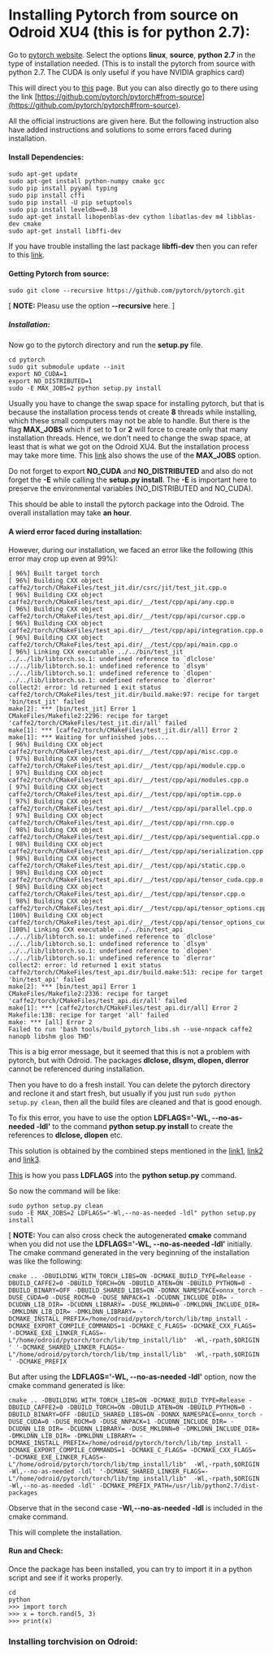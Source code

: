 # Installing Pytorch from source on Odroid XU4 (this is for python 2.7):

Go to [pytorch website](pytorch.org).
Select the options **linux**, **source**, **python 2.7** in the type of installation needed.
(This is to install the pytorch from source with python 2.7. The CUDA is only useful if you have NVIDIA graphics card)

This will direct you to [this](https://github.com/pytorch/pytorch#from-source) page.
But you can also directly go to there using the link [https://github.com/pytorch/pytorch#from-source](https://github.com/pytorch/pytorch#from-source).

All the official instructions are given here. But the following instruction also have added instructions and solutions to some errors faced during installation.

#### Install Dependencies:
```
sudo apt-get update
sudo apt-get install python-numpy cmake gcc
sudo pip install pyyaml typing
sudo pip install cffi 
sudo pip install -U pip setuptools
sudo pip install leveldb==0.18
sudo apt-get install libopenblas-dev cython libatlas-dev m4 libblas-dev cmake
sudo apt-get install libffi-dev
```

If you have trouble installing the last package **libffi-dev** then you can refer to this [link](https://github.com/markwal/OctoPrint-PolarCloud/issues/19).

#### Getting Pytorch from source:
```
sudo git clone --recursive https://github.com/pytorch/pytorch.git
```

[ **NOTE:** Pleasu use the option **--recursive** here. ]

##### Installation:

Now go to the pytorch directory and run the **setup.py** file.

```
cd pytorch
sudo git submodule update --init
export NO_CUDA=1
export NO_DISTRIBUTED=1
sudo -E MAX_JOBS=2 python setup.py install
```

Usually you have to change the swap space for installing pytorch, but that is because the installation process tends ot create **8** threads while installing, 
which these small computers may not be able to handle. But there is the flag **MAX_JOBS** which if set to **1** or **2** will force to create only that many installation threads.
Hence, we don't need to change the swap space, at least that is what we got on the Odroid XU4.
But the installation process may take more time. This [link](https://github.com/pytorch/pytorch/issues/7841) also shows the use of the **MAX_JOBS** option.

Do not forget to export **NO_CUDA** and **NO_DISTRIBUTED** and also do not forget the **-E** while calling the **setup.py install**. 
The **-E** is important here to preserve the environmental variables (NO_DISTRIBUTED and NO_CUDA).

This should be able to install the pytorch package into the Odroid.
The overall installation may take **an hour**.

#### A wierd error faced during installation:

However, during our installation, we faced an error like the following (this error may crop up even at 99%):

```
[ 96%] Built target torch
[ 96%] Building CXX object caffe2/torch/CMakeFiles/test_jit.dir/csrc/jit/test_jit.cpp.o
[ 96%] Building CXX object caffe2/torch/CMakeFiles/test_api.dir/__/test/cpp/api/any.cpp.o
[ 96%] Building CXX object caffe2/torch/CMakeFiles/test_api.dir/__/test/cpp/api/cursor.cpp.o
[ 96%] Building CXX object caffe2/torch/CMakeFiles/test_api.dir/__/test/cpp/api/integration.cpp.o
[ 96%] Building CXX object caffe2/torch/CMakeFiles/test_api.dir/__/test/cpp/api/main.cpp.o
[ 96%] Linking CXX executable ../../bin/test_jit
../../lib/libtorch.so.1: undefined reference to `dlclose'
../../lib/libtorch.so.1: undefined reference to `dlsym'
../../lib/libtorch.so.1: undefined reference to `dlopen'
../../lib/libtorch.so.1: undefined reference to `dlerror'
collect2: error: ld returned 1 exit status
caffe2/torch/CMakeFiles/test_jit.dir/build.make:97: recipe for target 'bin/test_jit' failed
make[2]: *** [bin/test_jit] Error 1
CMakeFiles/Makefile2:2296: recipe for target 'caffe2/torch/CMakeFiles/test_jit.dir/all' failed
make[1]: *** [caffe2/torch/CMakeFiles/test_jit.dir/all] Error 2
make[1]: *** Waiting for unfinished jobs....
[ 96%] Building CXX object caffe2/torch/CMakeFiles/test_api.dir/__/test/cpp/api/misc.cpp.o
[ 97%] Building CXX object caffe2/torch/CMakeFiles/test_api.dir/__/test/cpp/api/module.cpp.o
[ 97%] Building CXX object caffe2/torch/CMakeFiles/test_api.dir/__/test/cpp/api/modules.cpp.o
[ 97%] Building CXX object caffe2/torch/CMakeFiles/test_api.dir/__/test/cpp/api/optim.cpp.o
[ 97%] Building CXX object caffe2/torch/CMakeFiles/test_api.dir/__/test/cpp/api/parallel.cpp.o
[ 97%] Building CXX object caffe2/torch/CMakeFiles/test_api.dir/__/test/cpp/api/rnn.cpp.o
[ 98%] Building CXX object caffe2/torch/CMakeFiles/test_api.dir/__/test/cpp/api/sequential.cpp.o
[ 98%] Building CXX object caffe2/torch/CMakeFiles/test_api.dir/__/test/cpp/api/serialization.cpp.o
[ 98%] Building CXX object caffe2/torch/CMakeFiles/test_api.dir/__/test/cpp/api/static.cpp.o
[ 98%] Building CXX object caffe2/torch/CMakeFiles/test_api.dir/__/test/cpp/api/tensor_cuda.cpp.o
[ 98%] Building CXX object caffe2/torch/CMakeFiles/test_api.dir/__/test/cpp/api/tensor.cpp.o
[ 98%] Building CXX object caffe2/torch/CMakeFiles/test_api.dir/__/test/cpp/api/tensor_options.cpp.o
[100%] Building CXX object caffe2/torch/CMakeFiles/test_api.dir/__/test/cpp/api/tensor_options_cuda.cpp.o
[100%] Linking CXX executable ../../bin/test_api
../../lib/libtorch.so.1: undefined reference to `dlclose'
../../lib/libtorch.so.1: undefined reference to `dlsym'
../../lib/libtorch.so.1: undefined reference to `dlopen'
../../lib/libtorch.so.1: undefined reference to `dlerror'
collect2: error: ld returned 1 exit status
caffe2/torch/CMakeFiles/test_api.dir/build.make:513: recipe for target 'bin/test_api' failed
make[2]: *** [bin/test_api] Error 1
CMakeFiles/Makefile2:2336: recipe for target 'caffe2/torch/CMakeFiles/test_api.dir/all' failed
make[1]: *** [caffe2/torch/CMakeFiles/test_api.dir/all] Error 2
Makefile:138: recipe for target 'all' failed
make: *** [all] Error 2
Failed to run 'bash tools/build_pytorch_libs.sh --use-nnpack caffe2 nanopb libshm gloo THD'
```

This is a big error message, but it seemed that this is not a problem with pytorch, but with Odroid. The packages **dlclose, dlsym, dlopen, dlerror** cannot be referenced during installation.

Then you have to do a fresh install. You can delete the pytorch directory and reclone it and start fresh, but usually if you just run `sudo python setup.py clean`, then all the build files are cleaned and that is good enough.

To fix this error, you have to use the option **LDFLAGS='-WL, --no-as-needed -ldl'** to the command **python setup.py install** to create the references to **dlclose, dlopen** etc.

This solution is obtained by the combined steps mentioned in the [link1](https://github.com/Intel-Media-SDK/MediaSDK/issues/34), [link2](https://projects.coin-or.org/Ipopt/ticket/229) and [link3](https://stackoverflow.com/questions/956640/linux-c-error-undefined-reference-to-dlopen).

[This](https://stackoverflow.com/questions/8111754/how-to-pass-flags-to-a-distutils-extension) is how you pass **LDFLAGS** into the **python setup.py** command.
                                                                                   
So now the command will be like:

```
sudo python setup.py clean
sudo -E MAX_JOBS=2 LDFLAGS="-Wl,--no-as-needed -ldl" python setup.py install
```

[ **NOTE:** You can also cross check the autogenerated **cmake** command when you did not use the **LDFLAGS='-WL, --no-as-needed -ldl'** initially. 
The cmake command generated in the very beginning of the installation was like the following:

```
cmake .. -DBUILDING_WITH_TORCH_LIBS=ON -DCMAKE_BUILD_TYPE=Release -DBUILD_CAFFE2=0 -DBUILD_TORCH=ON -DBUILD_ATEN=ON -DBUILD_PYTHON=0 -DBUILD_BINARY=OFF -DBUILD_SHARED_LIBS=ON -DONNX_NAMESPACE=onnx_torch -DUSE_CUDA=0 -DUSE_ROCM=0 -DUSE_NNPACK=1 -DCUDNN_INCLUDE_DIR= -DCUDNN_LIB_DIR= -DCUDNN_LIBRARY= -DUSE_MKLDNN=0 -DMKLDNN_INCLUDE_DIR= -DMKLDNN_LIB_DIR= -DMKLDNN_LIBRARY= -DCMAKE_INSTALL_PREFIX=/home/odroid/pytorch/torch/lib/tmp_install -DCMAKE_EXPORT_COMPILE_COMMANDS=1 -DCMAKE_C_FLAGS= -DCMAKE_CXX_FLAGS= '-DCMAKE_EXE_LINKER_FLAGS=-L"/home/odroid/pytorch/torch/lib/tmp_install/lib"  -Wl,-rpath,$ORIGIN ' '-DCMAKE_SHARED_LINKER_FLAGS=-L"/home/odroid/pytorch/torch/lib/tmp_install/lib"  -Wl,-rpath,$ORIGIN ' -DCMAKE_PREFIX
```

But after using the **LDFLAGS='-WL, --no-as-needed -ldl'** option, now the cmake command generated is like:

```
cmake .. -DBUILDING_WITH_TORCH_LIBS=ON -DCMAKE_BUILD_TYPE=Release -DBUILD_CAFFE2=0 -DBUILD_TORCH=ON -DBUILD_ATEN=ON -DBUILD_PYTHON=0 -DBUILD_BINARY=OFF -DBUILD_SHARED_LIBS=ON -DONNX_NAMESPACE=onnx_torch -DUSE_CUDA=0 -DUSE_ROCM=0 -DUSE_NNPACK=1 -DCUDNN_INCLUDE_DIR= -DCUDNN_LIB_DIR= -DCUDNN_LIBRARY= -DUSE_MKLDNN=0 -DMKLDNN_INCLUDE_DIR= -DMKLDNN_LIB_DIR= -DMKLDNN_LIBRARY= -DCMAKE_INSTALL_PREFIX=/home/odroid/pytorch/torch/lib/tmp_install -DCMAKE_EXPORT_COMPILE_COMMANDS=1 -DCMAKE_C_FLAGS= -DCMAKE_CXX_FLAGS= '-DCMAKE_EXE_LINKER_FLAGS=-L"/home/odroid/pytorch/torch/lib/tmp_install/lib"  -Wl,-rpath,$ORIGIN  -Wl,--no-as-needed -ldl' '-DCMAKE_SHARED_LINKER_FLAGS=-L"/home/odroid/pytorch/torch/lib/tmp_install/lib"  -Wl,-rpath,$ORIGIN  -Wl,--no-as-needed -ldl' -DCMAKE_PREFIX_PATH=/usr/lib/python2.7/dist-packages
```

Observe that in the second case **-Wl,--no-as-needed -ldl** is included in the cmake command.

This will complete the installation.

#### Run and Check:
Once the package has been installed, you can try to import it in a python script and see if it works properly.

```
cd
python
>>> import torch
>>> x = torch.rand(5, 3)
>>> print(x)
```

### Installing torchvision on Odroid:

